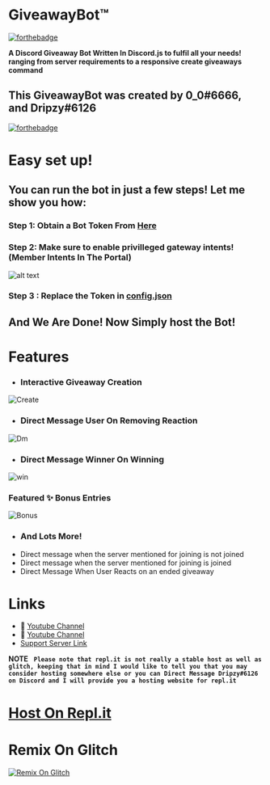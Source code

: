 # GiveawayBot™
[![forthebadge](https://forthebadge.com/images/badges/made-with-javascript.svg)](https://forthebadge.com)

**A Discord Giveaway Bot Written In Discord.js to fulfil all your needs! ranging from server requirements to a responsive create giveaways command**

## **This GiveawayBot was created by 0_0#6666, and Dripzy#6126**

[![forthebadge](https://forthebadge.com/images/badges/it-works-why.svg)](https://forthebadge.com)

# Easy set up!

## You can run the bot in just a few steps! Let me show you how:
### Step 1: Obtain a Bot Token From [Here](https://discord.com/developers)
### Step 2: Make sure to enable privilleged gateway intents! (Member Intents In The Portal)
![alt text](https://zerosnaps.cf/2faykzzg.gif)
### Step 3 : Replace the Token in [config.json](https://github.com/ZeroDiscord/Welcomer/blob/main/config.json)
## And We Are Done! Now Simply host the Bot!

# Features 
- ### Interactive Giveaway Creation
![Create](https://zerosnaps.cf/a5li4r6s.gif)
- ### Direct Message User On Removing Reaction
![Dm](https://zerosnaps.cf/3z1w6r8w.png)
- ### Direct Message Winner On Winning
![win](https://zerosnaps.cf/iccnfztl.png)
### Featured ✨ Bonus Entries 
![Bonus](https://zerosnaps.cf/8eblx4sc.gif)
- ### And Lots More!
- Direct message when the server mentioned for joining is not joined
- Direct message when the server mentioned for joining is joined 
- Direct Message When User Reacts on an ended giveaway
# Links
- 🔗 [Youtube Channel](https://www.youtube.com/c/ZeroSync)
- 🔗 [Youtube Channel](https://www.youtube.com/channel/UCFrQp5oQK1BUxyUjGs8toGw)
- [Support Server Link](https://discord.gg/Kk4krCjTmb)

**NOTE**
**`` Please note that repl.it is not really a stable host as well as glitch, keeping that in mind I would like to tell you that you may consider hosting somewhere else or you can Direct Message Dripzy#6126 on Discord and I will provide you a hosting website for repl.it``**

# [Host On Repl.it](https://repl.it/github/CxtrollerFN/Giveaway)
# Remix On Glitch
[![Remix On Glitch](https://cdn.glitch.com/2bdfb3f8-05ef-4035-a06e-2043962a3a13%2Fremix-button.svg?1504724691606)](https://glitch.com/edit/#!/import/github/ZeroDiscord/Giveaway)
